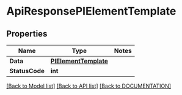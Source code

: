 # ApiResponsePIElementTemplate

## Properties
Name | Type | Notes
------------ | ------------- | -------------
**Data** | **[**PIElementTemplate**](../Model/PIElementTemplate.md)**
**StatusCode** | **int**

[[Back to Model list]](../../DOCUMENTATION.md#documentation-for-models) [[Back to API list]](../../DOCUMENTATION.md#documentation-for-api-endpoints) [[Back to DOCUMENTATION]](../../DOCUMENTATION.md)
